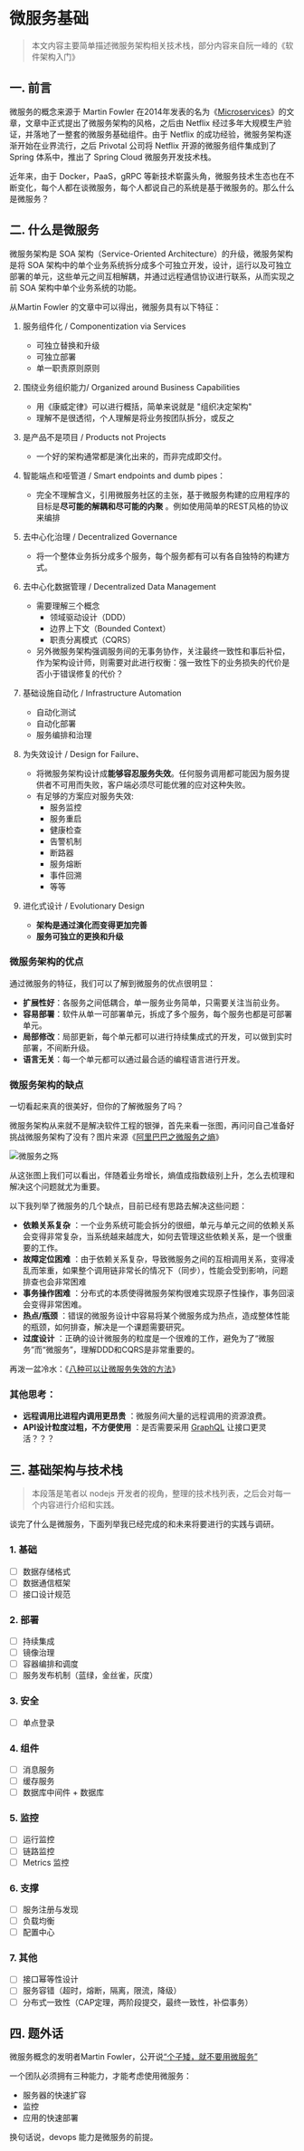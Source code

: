 
微服务基础
=========================

> 本文内容主要简单描述微服务架构相关技术栈，部分内容来自阮一峰的《软件架构入门》

## 一. 前言

微服务的概念来源于 Martin Fowler 在2014年发表的名为《[Microservices](http://martinfowler.com/articles/microservices.html)》的文章，文章中正式提出了微服务架构的风格，之后由 Netflix 经过多年大规模生产验证，并落地了一整套的微服务基础组件。由于 Netflix 的成功经验，微服务架构逐渐开始在业界流行，之后 Privotal 公司将 Netflix 开源的微服务组件集成到了 Spring 体系中，推出了 Spring Cloud 微服务开发技术栈。

近年来，由于 Docker，PaaS，gRPC 等新技术崭露头角，微服务技术生态也在不断变化，每个人都在谈微服务，每个人都说自己的系统是基于微服务的。那么什么是微服务？

## 二. 什么是微服务

微服务架构是 SOA 架构（Service-Oriented Architecture）的升级，微服务架构是将 SOA 架构中的单个业务系统拆分成多个可独立开发，设计，运行以及可独立部署的单元，这些单元之间互相解耦，并通过远程通信协议进行联系，从而实现之前 SOA 架构中单个业务系统的功能。

从Martin Fowler 的文章中可以得出，微服务具有以下特征：

1. 服务组件化 / Componentization via Services

   - 可独立替换和升级
   - 可独立部署
   - 单一职责原则原则

2. 围绕业务组织能力/ Organized around Business Capabilities

   - 用《康威定律》可以进行概括，简单来说就是 "组织决定架构"
   - 理解不是很透彻，个人理解是将业务按团队拆分，或反之

3. 是产品不是项目 / Products not Projects

   - 一个好的架构通常都是演化出来的，而非完成即交付。

4. 智能端点和哑管道 / Smart endpoints and dumb pipes：

   - 完全不理解含义，引用微服务社区的主张，基于微服务构建的应用程序的目标是**尽可能的解耦和尽可能的内聚** 。例如使用简单的REST风格的协议来编排

5. 去中心化治理 / Decentralized Governance

   - 将一个整体业务拆分成多个服务，每个服务都有可以有各自独特的构建方式。

6. 去中心化数据管理 / Decentralized Data Management

   - 需要理解三个概念
     - 领域驱动设计（DDD）
     - 边界上下文（Bounded Context）
     - 职责分离模式（CQRS）
   - 另外微服务架构强调服务间的无事务协作，关注最终一致性和事后补偿，作为架构设计师，则需要对此进行权衡：强一致性下的业务损失的代价是否小于错误修复的代价？

7. 基础设施自动化 / Infrastructure Automation

   - 自动化测试
   - 自动化部署
   - 服务编排和治理

8. 为失效设计 / Design for Failure、

   - 将微服务架构设计成**能够容忍服务失效**。任何服务调用都可能因为服务提供者不可用而失败，客户端必须尽可能优雅的应对这种失败。
   - 有足够的方案应对服务失效:
     - 服务监控
     - 服务重启
     - 健康检查
     - 告警机制
     - 断路器
     - 服务熔断
     - 事件回溯
     - 等等

9. 进化式设计 / Evolutionary Design

   - **架构是通过演化而变得更加完善**
   - **服务可独立的更换和升级**

### 微服务架构的优点

通过微服务的特征，我们可以了解到微服务的优点很明显：

- **扩展性好**：各服务之间低耦合，单一服务业务简单，只需要关注当前业务。
- **容易部署**：软件从单一可部署单元，拆成了多个服务，每个服务也都是可部署单元。
- **局部修改**：局部更新，每个单元都可以进行持续集成式的开发，可以做到实时部署，不间断升级。
- **语言无关**：每一个单元都可以通过最合适的编程语言进行开发。

### 微服务架构的缺点

一切看起来真的很美好，但你的了解微服务了吗？

微服务架构从来就不是解决软件工程的银弹，首先来看一张图，再问问自己准备好挑战微服务架构了没有？图片来源《[阿里巴巴之微服务之熵](https://zhuanlan.zhihu.com/p/31324360)》

![微服务之殇](https://github.com/stultuss/doc/blob/master/images/microservice/Base.jpg?raw=true)

从这张图上我们可以看出，伴随着业务增长，熵值成指数级别上升，怎么去梳理和解决这个问题就尤为重要。

以下我列举了微服务的几个缺点，目前已经有思路去解决这些问题：

- **依赖关系复杂** ：一个业务系统可能会拆分的很细，单元与单元之间的依赖关系会变得非常复杂，当系统越来越庞大，如何去管理这些依赖关系，是一个很重要的工作。
- **故障定位困难** ：由于依赖关系复杂，导致微服务之间的互相调用关系，变得凌乱而笨重，如果整个调用链非常长的情况下（同步），性能会受到影响，问题排查也会非常困难
- **事务操作困难** ：分布式的本质使得微服务架构很难实现原子性操作，事务回滚会变得非常困难。
- **热点/瓶颈** ：错误的微服务设计中容易将某个微服务成为热点，造成整体性能的瓶颈，如何排查，解决是一个课题需要研究。
- **过度设计** ：正确的设计微服务的粒度是一个很难的工作，避免为了“微服务”而“微服务”，理解DDD和CQRS是非常重要的。

再泼一盆冷水：《[八种可以让微服务失效的方法](http://www.russmiles.com/essais/8-ways-to-lose-at-microservices-adoption)》

### 其他思考：

- **远程调用比进程内调用更昂贵** ：微服务间大量的远程调用的资源浪费。 
- **API设计粒度过粗，不方便使用** ：是否需要采用 [GraphQL](https://graphql.cn/) 让接口更灵活？？？

## 三. 基础架构与技术栈

>  本段落是笔者以 nodejs 开发者的视角，整理的技术栈列表，之后会对每一个内容进行介绍和实践。

谈完了什么是微服务，下面列举我已经完成的和未来将要进行的实践与调研。

### 1. 基础

- [ ] 数据存储格式
- [ ] 数据通信框架
- [ ] 接口设计规范

### 2. 部署

- [ ] 持续集成
- [ ] 镜像治理
- [ ] 容器编排和调度
- [ ] 服务发布机制（蓝绿，金丝雀，灰度）

### 3. 安全

- [ ] 单点登录

### 4. 组件

- [ ] 消息服务
- [ ] 缓存服务
- [ ] 数据库中间件 + 数据库

### 5. 监控

- [ ] 运行监控
- [ ] 链路监控
- [ ] Metrics 监控

### 6. 支撑 

- [ ] 服务注册与发现
- [ ] 负载均衡 
- [ ] 配置中心

### 7. 其他

- [ ] 接口幂等性设计
- [ ] 服务容错（超时，熔断，隔离，限流，降级）
- [ ] 分布式一致性（CAP定理，两阶段提交，最终一致性，补偿事务）

## 四. 题外话

微服务概念的发明者Martin Fowler，公开说[“个子矮，就不要用微服务”](https://martinfowler.com/bliki/MicroservicePrerequisites.html)

一个团队必须拥有三种能力，才能考虑使用微服务：

- 服务器的快速扩容
- 监控
- 应用的快速部署

换句话说，devops 能力是微服务的前提。